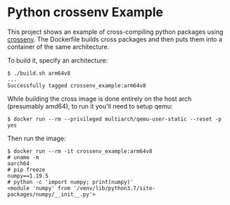 # Python crossenv Example

This project shows an example of cross-compiling python packages using [crossenv](https://pypi.org/project/crossenv/).  The Dockerfile builds cross packages and then puts them into a container of the same architecture.

To build it, specify an architecture:

```
$ ./build.sh arm64v8
...
Successfully tagged crossenv_example:arm64v8
```

While building the cross image is done entirely on the host arch (presumably amd64),
to run it you'll need to setup qemu:
```
$ docker run --rm --privileged multiarch/qemu-user-static --reset -p yes
```

Then run the image:
```
$ docker run --rm -it crossenv_example:arm64v8
# uname -m
aarch64
# pip freeze
numpy==1.19.5
# python -c 'import numpy; print(numpy)'
<module 'numpy' from '/venv/lib/python3.7/site-packages/numpy/__init__.py'>
```
